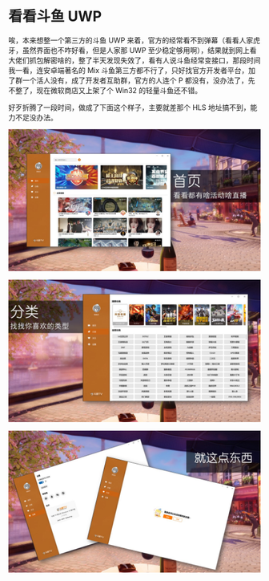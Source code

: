 # 看看斗鱼 UWP

唉，本来想整一个第三方的斗鱼 UWP 来着，官方的经常看不到弹幕（看看人家虎牙，虽然界面也不咋好看，但是人家那 UWP 至少稳定够用啊），结果就到网上看大佬们抓包解密啥的，整了半天发现失效了，看有人说斗鱼经常变接口，那段时间我一看，连安卓端著名的 Mix 斗鱼第三方都不行了，只好找官方开发者平台，加了群一个活人没有，成了开发者互助群，官方的人连个 P 都没有，没办法了，先不整了，现在微软商店又上架了个 Win32 的轻量斗鱼还不错。

好歹折腾了一段时间，做成了下面这个样子，主要就差那个 HLS 地址搞不到，能力不足没办法。

![](Assets/1.jpg)

![](Assets/2.jpg)

![](Assets/3.jpg)